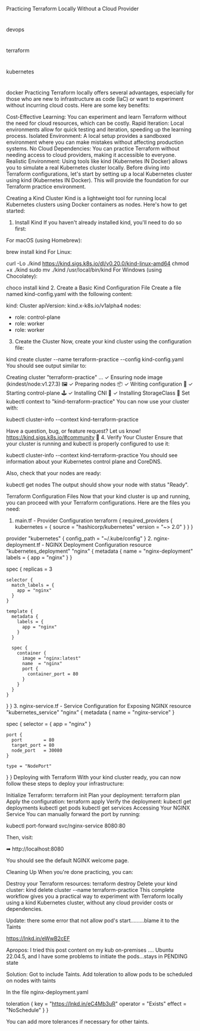 Practicing Terraform Locally Without a Cloud Provider
#
devops
#
terraform
#
kubernetes
#
docker
Practicing Terraform locally offers several advantages, especially for those who are new to infrastructure as code (IaC) or want to experiment without incurring cloud costs. Here are some key benefits:

Cost-Effective Learning: You can experiment and learn Terraform without the need for cloud resources, which can be costly.
Rapid Iteration: Local environments allow for quick testing and iteration, speeding up the learning process.
Isolated Environment: A local setup provides a sandboxed environment where you can make mistakes without affecting production systems.
No Cloud Dependencies: You can practice Terraform without needing access to cloud providers, making it accessible to everyone.
Realistic Environment: Using tools like kind (Kubernetes IN Docker) allows you to simulate a real Kubernetes cluster locally.
Before diving into Terraform configurations, let's start by setting up a local Kubernetes cluster using kind (Kubernetes IN Docker). This will provide the foundation for our Terraform practice environment.

Creating a Kind Cluster
Kind is a lightweight tool for running local Kubernetes clusters using Docker containers as nodes. Here's how to get started:

1. Install Kind
If you haven't already installed kind, you'll need to do so first:

For macOS (using Homebrew):

brew install kind
For Linux:

curl -Lo ./kind https://kind.sigs.k8s.io/dl/v0.20.0/kind-linux-amd64
chmod +x ./kind
sudo mv ./kind /usr/local/bin/kind
For Windows (using Chocolatey):

choco install kind
2. Create a Basic Kind Configuration File
Create a file named kind-config.yaml with the following content:

kind: Cluster
apiVersion: kind.x-k8s.io/v1alpha4
nodes:
  - role: control-plane
  - role: worker
  - role: worker
3. Create the Cluster
Now, create your kind cluster using the configuration file:

kind create cluster --name terraform-practice --config kind-config.yaml
You should see output similar to:

Creating cluster "terraform-practice" ...
 ✓ Ensuring node image (kindest/node:v1.27.3) 🖼
 ✓ Preparing nodes 📦
 ✓ Writing configuration 📜
 ✓ Starting control-plane 🕹️
 ✓ Installing CNI 🔌
 ✓ Installing StorageClass 💾
Set kubectl context to "kind-terraform-practice"
You can now use your cluster with:

kubectl cluster-info --context kind-terraform-practice

Have a question, bug, or feature request? Let us know! https://kind.sigs.k8s.io/#community 🙂
4. Verify Your Cluster
Ensure that your cluster is running and kubectl is properly configured to use it:

kubectl cluster-info --context kind-terraform-practice
You should see information about your Kubernetes control plane and CoreDNS.

Also, check that your nodes are ready:

kubectl get nodes
The output should show your node with status "Ready".

Terraform Configuration Files
Now that your kind cluster is up and running, you can proceed with your Terraform configurations. Here are the files you need:

1. main.tf - Provider Configuration
terraform {
  required_providers {
    kubernetes = {
      source  = "hashicorp/kubernetes"
      version = "~> 2.0"
    }
  }
}

provider "kubernetes" {
  config_path = "~/.kube/config"
}
2. nginx-deployment.tf - NGINX Deployment Configuration
resource "kubernetes_deployment" "nginx" {
  metadata {
    name = "nginx-deployment"
    labels = {
      app = "nginx"
    }
  }

  spec {
    replicas = 3

    selector {
      match_labels = {
        app = "nginx"
      }
    }

    template {
      metadata {
        labels = {
          app = "nginx"
        }
      }

      spec {
        container {
          image = "nginx:latest"
          name  = "nginx"
          port {
            container_port = 80
          }
        }
      }
    }
  }
}
3. nginx-service.tf - Service Configuration for Exposing NGINX
resource "kubernetes_service" "nginx" {
  metadata {
    name = "nginx-service"
  }

  spec {
    selector = {
      app = "nginx"
    }

    port {
      port        = 80
      target_port = 80
      node_port   = 30080  
    }

    type = "NodePort"
  }
}
Deploying with Terraform
With your kind cluster ready, you can now follow these steps to deploy your infrastructure:

Initialize Terraform:
   terraform init
Plan your deployment:
   terraform plan
Apply the configuration:
   terraform apply
Verify the deployment:
   kubectl get deployments
   kubectl get pods
   kubectl get services
Accessing Your NGINX Service
You can manually forward the port by running:

kubectl port-forward svc/nginx-service 8080:80

Then, visit:

➡ http://localhost:8080

You should see the default NGINX welcome page.

Cleaning Up
When you're done practicing, you can:

Destroy your Terraform resources:
   terraform destroy
Delete your kind cluster:
   kind delete cluster --name terraform-practice
This complete workflow gives you a practical way to experiment with Terraform locally using a kind Kubernetes cluster, without any cloud provider costs or dependencies.

Update: there some error that not allow pod's start.........blame it to the Taints

https://lnkd.in/eWwB2cEF

Apropos: 
I tried this post content on my kub on-premises .... Ubuntu 22.04.5, and I have some problems to initiate the pods...stays in PENDING state

Solution:
Got to include Taints.
Add toleration to allow pods to be scheduled on nodes with taints 

In the file nginx-deployment.yaml

toleration { 
key = "https://lnkd.in/eC4Mb3uR" 
operator = "Exists" 
effect = "NoSchedule" } 
}

You can add more tolerances if necessary for other taints.

